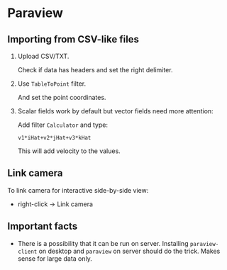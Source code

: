 # Paraview
## Importing from CSV-like files
1. Upload CSV/TXT.
    
    Check if data has headers and set the right delimiter.
2. Use `TableToPoint` filter.

    And set the point coordinates.
3. Scalar fields work by default but vector fields need more attention:

    Add filter `Calculator` and type:
    ```
    v1*iHat+v2*jHat+v3*kHat
    ```
    This will add velocity to the values.

## Link camera
To link camera for interactive side-by-side view:
- right-click -> Link camera

## Important facts
- There is a possibility that it can be run on server. Installing `paraview-client` on desktop and `paraview` on server should do the trick. Makes sense for large data only.

